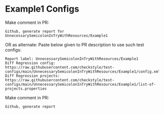 # Example1 Configs
Make comment in PR:
```
Github, generate report for UnnecessarySemicolonInTryWithResources/Example1
```
OR as alternate:
Paste below given to PR description to use such test configs:
```
Report label: UnnecessarySemicolonInTryWithResources/Example1
Diff Regression config: https://raw.githubusercontent.com/checkstyle/test-configs/main/UnnecessarySemicolonInTryWithResources/Example1/config.xml
Diff Regression projects: https://raw.githubusercontent.com/checkstyle/test-configs/main/UnnecessarySemicolonInTryWithResources/Example1/list-of-projects.properties
```
Make comment in PR:
```
Github, generate report
```
